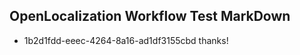 ## OpenLocalization Workflow Test MarkDown
* 1b2d1fdd-eeec-4264-8a16-ad1df3155cbd thanks!

<!--HONumber=Aug16_HO3-->


